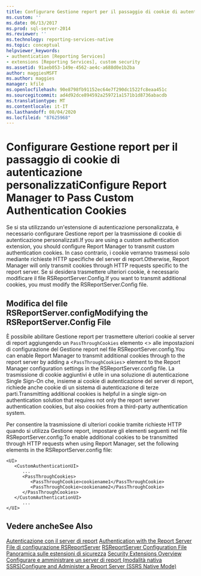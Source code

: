 ```yaml
---
title: Configurare Gestione report per il passaggio di cookie di autenticazione personalizzati | Microsoft Docs
ms.custom: ''
ms.date: 06/13/2017
ms.prod: sql-server-2014
ms.reviewer: ''
ms.technology: reporting-services-native
ms.topic: conceptual
helpviewer_keywords:
- authentication [Reporting Services]
- extensions [Reporting Services], custom security
ms.assetid: 91aeb053-149e-4562-ae4c-a688d0e1b2ba
author: maggiesMSFT
ms.author: maggies
manager: kfile
ms.openlocfilehash: 90e8798fb91152ec64e7f290dc1522fc8eaa451c
ms.sourcegitcommit: ad4d92dce894592a259721a1571b1d8736abacdb
ms.translationtype: MT
ms.contentlocale: it-IT
ms.lasthandoff: 08/04/2020
ms.locfileid: "87625968"
---
```

# <a name="configure-report-manager-to-pass-custom-authentication-cookies"></a><span data-ttu-id="9b5c4-102">Configurare Gestione report per il passaggio di cookie di autenticazione personalizzati</span><span class="sxs-lookup"><span data-stu-id="9b5c4-102">Configure Report Manager to Pass Custom Authentication Cookies</span></span>
  <span data-ttu-id="9b5c4-103">Se si sta utilizzando un'estensione di autenticazione personalizzata, è necessario configurare Gestione report per la trasmissione di cookie di autenticazione personalizzati.</span><span class="sxs-lookup"><span data-stu-id="9b5c4-103">If you are using a custom authentication extension, you should configure Report Manager to transmit custom authentication cookies.</span></span> <span data-ttu-id="9b5c4-104">In caso contrario, i cookie verranno trasmessi solo mediante richieste HTTP specifiche del server di report.</span><span class="sxs-lookup"><span data-stu-id="9b5c4-104">Otherwise, Report Manager will only transmit cookies through HTTP requests specific to the report server.</span></span> <span data-ttu-id="9b5c4-105">Se si desidera trasmettere ulteriori cookie, è necessario modificare il file RSReportServer.Config.</span><span class="sxs-lookup"><span data-stu-id="9b5c4-105">If you want to transmit additional cookies, you must modify the RSReportServer.Config file.</span></span>  
  
## <a name="modifying-the-rsreportserverconfig-file"></a><span data-ttu-id="9b5c4-106">Modifica del file RSReportServer.config</span><span class="sxs-lookup"><span data-stu-id="9b5c4-106">Modifying the RSReportServer.Config File</span></span>  
 <span data-ttu-id="9b5c4-107">È possibile abilitare Gestione report per trasmettere ulteriori cookie al server di report aggiungendo un `PassThroughCookies` elemento <> alle impostazioni di configurazione del Gestione report nel file RSReportServer.config.</span><span class="sxs-lookup"><span data-stu-id="9b5c4-107">You can enable Report Manager to transmit additional cookies through to the report server by adding a <`PassThroughCookies`> element to the Report Manager configuration settings in the RSReportServer.config file.</span></span> <span data-ttu-id="9b5c4-108">La trasmissione di cookie aggiuntivi è utile in una soluzione di autenticazione Single Sign-On che, insieme ai cookie di autenticazione del server di report, richiede anche cookie di un sistema di autenticazione di terze parti.</span><span class="sxs-lookup"><span data-stu-id="9b5c4-108">Transmitting additional cookies is helpful in a single sign-on authentication solution that requires not only the report server authentication cookies, but also cookies from a third-party authentication system.</span></span>  
  
 <span data-ttu-id="9b5c4-109">Per consentire la trasmissione di ulteriori cookie tramite richieste HTTP quando si utilizza Gestione report, impostare gli elementi seguenti nel file RSReportServer.config:</span><span class="sxs-lookup"><span data-stu-id="9b5c4-109">To enable additional cookies to be transmitted through HTTP requests when using Report Manager, set the following elements in the RSReportServer.config file:</span></span>  
  
```  
<UI>  
   <CustomAuthenticationUI>  
      ...  
      <PassThroughCookies>  
         <PassThroughCookie>cookiename1</PassThroughCookie>  
         <PassThroughCookie>cookiename2</PassThroughCookie>  
      </PassThroughCookies>  
   </CustomAuthenticationUI>  
      ...  
</UI>  
```  
  
## <a name="see-also"></a><span data-ttu-id="9b5c4-110">Vedere anche</span><span class="sxs-lookup"><span data-stu-id="9b5c4-110">See Also</span></span>  
 <span data-ttu-id="9b5c4-111">[Autenticazione con il server di report](authentication-with-the-report-server.md) </span><span class="sxs-lookup"><span data-stu-id="9b5c4-111">[Authentication with the Report Server](authentication-with-the-report-server.md) </span></span>  
 <span data-ttu-id="9b5c4-112">[File di configurazione RSReportServer](../report-server/rsreportserver-config-configuration-file.md) </span><span class="sxs-lookup"><span data-stu-id="9b5c4-112">[RSReportServer Configuration File](../report-server/rsreportserver-config-configuration-file.md) </span></span>  
 <span data-ttu-id="9b5c4-113">[Panoramica sulle estensioni di sicurezza](../extensions/security-extension/security-extensions-overview.md) </span><span class="sxs-lookup"><span data-stu-id="9b5c4-113">[Security Extensions Overview](../extensions/security-extension/security-extensions-overview.md) </span></span>  
 [<span data-ttu-id="9b5c4-114">Configurare e amministrare un server di report &#40;modalità nativa SSRS&#41;</span><span class="sxs-lookup"><span data-stu-id="9b5c4-114">Configure and Administer a Report Server &#40;SSRS Native Mode&#41;</span></span>](../report-server/configure-and-administer-a-report-server-ssrs-native-mode.md)  
  
  
